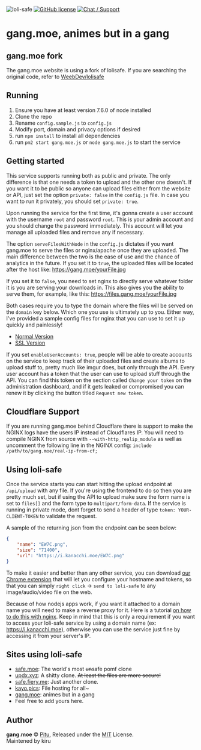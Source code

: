 ![loli-safe](https://gang.moe/LM5VBT22.png)
[![GitHub license](https://img.shields.io/badge/license-MIT-blue.svg?style=flat-square)](https://raw.githubusercontent.com/Waifu-Services/gang.moe/master/LICENSE)
[![Chat / Support](https://img.shields.io/badge/Chat%20%2F%20Support-discord-7289DA.svg?style=flat-square)](https://discord.gg/XVrGEU7)

# gang.moe, animes but in a gang

## gang.moe fork
The gang.moe website is using a fork of lolisafe. If you are searching the original code, refer to [WeebDev/lolisafe](https://github.com/WeebDev/lolisafe)

## Running
1. Ensure you have at least version 7.6.0 of node installed
2. Clone the repo
3. Rename `config.sample.js` to `config.js`
4. Modify port, domain and privacy options if desired
5. run `npm install` to install all dependencies
6. run `pm2 start gang.moe.js` or `node gang.moe.js` to start the service

## Getting started
This service supports running both as public and private. The only difference is that one needs a token to upload and the other one doesn't. If you want it to be public so anyone can upload files either from the website or API, just set the option `private: false` in the `config.js` file. In case you want to run it privately, you should set `private: true`.

Upon running the service for the first time, it's gonna create a user account with the username `root` and password `root`. This is your admin account and you should change the password immediately. This account will let you manage all uploaded files and remove any if necessary.

The option `serveFilesWithNode` in the `config.js` dictates if you want gang.moe to serve the files or nginx/apache once they are uploaded. The main difference between the two is the ease of use and the chance of analytics in the future.
If you set it to `true`, the uploaded files will be located after the host like:
	https://gang.moe/yourFile.jpg

If you set it to `false`, you need to set nginx to directly serve whatever folder it is you are serving your
downloads in. This also gives you the ability to serve them, for example, like this:
	https://files.gang.moe/yourFile.jpg

Both cases require you to type the domain where the files will be served on the `domain` key below.
Which one you use is ultimately up to you. Either way, I've provided a sample config files for nginx that you can use to set it up quickly and painlessly!
- [Normal Version](https://weeb.codes/Waifu-Services/gang.moe/blob/master/nginx.sample.conf)
- [SSL Version](https://weeb.codes/Waifu-Services/gang.moe/blob/master/nginx-ssl.sample.conf)

If you set `enableUserAccounts: true`, people will be able to create accounts on the service to keep track of their uploaded files and create albums to upload stuff to, pretty much like imgur does, but only through the API. Every user account has a token that the user can use to upload stuff through the API. You can find this token on the section called `Change your token` on the administration dashboard, and if it gets leaked or compromised you can renew it by clicking the button titled `Request new token`.

## Cloudflare Support
If you are running gang.moe behind Cloudflare there is support to make the NGINX logs have the users IP instead of Cloudflares IP. You will need to compile NGINX from source with `--with-http_realip_module` as well as uncomment the following line in the NGINX config: `include /path/to/gang.moe/real-ip-from-cf;`

## Using loli-safe
Once the service starts you can start hitting the upload endpoint at `/api/upload` with any file. If you're using the frontend to do so then you are pretty much set, but if using the API to upload make sure the form name is set to `files[]` and the form type to `multipart/form-data`. If the service is running in private mode, dont forget to send a header of type `token: YOUR-CLIENT-TOKEN` to validate the request.

A sample of the returning json from the endpoint can be seen below:
```json
{
	"name": "EW7C.png",
	"size": "71400",
	"url": "https://i.kanacchi.moe/EW7C.png"
}
```

To make it easier and better than any other service, you can download [our Chrome extension](https://chrome.google.com/webstore/detail/loli-safe-uploader/enkkmplljfjppcdaancckgilmgoiofnj) that will let you configure your hostname and tokens, so that you can simply `right click` -> `send to loli-safe` to any image/audio/video file on the web.

Because of how nodejs apps work, if you want it attached to a domain name you will need to make a reverse proxy for it. Here is a tutorial [on how to do this with nginx](https://www.digitalocean.com/community/tutorials/how-to-set-up-a-node-js-application-for-production-on-ubuntu-16-04). Keep in mind that this is only a requirement if you want to access your loli-safe service by using a domain name (ex: https://i.kanacchi.moe), otherwise you can use the service just fine by accessing it from your server's IP.

## Sites using loli-safe
- [safe.moe](https://safe.moe): The world's most ~~un~~safe pomf clone
- [updx.xyz](http://updx.xyz): A shitty clone. ~~At least the files are more secure!~~
- [safe.fiery.me](https://safe.fiery.me): Just another clone.
- [kayo.pics](https://kayo.pics): File hosting for all~
- [gang.moe](https://gang.moe): animes but in a gang
- Feel free to add yours here.

## Author

**gang.moe** © [Pitu](https://weeb.codes/Pitu), Released under the [MIT](https://weeb.codes/WeebDev/loli-safe/blob/master/LICENSE) License.<br>
Maintened by kiru

